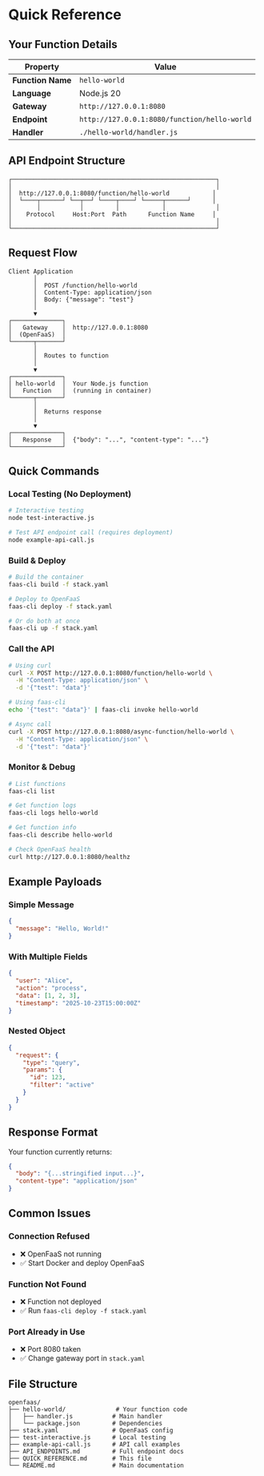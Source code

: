 # Quick Reference

## Your Function Details

| Property          | Value                                        |
| ----------------- | -------------------------------------------- |
| **Function Name** | `hello-world`                                |
| **Language**      | Node.js 20                                   |
| **Gateway**       | `http://127.0.0.1:8080`                      |
| **Endpoint**      | `http://127.0.0.1:8080/function/hello-world` |
| **Handler**       | `./hello-world/handler.js`                   |

## API Endpoint Structure

```
┌─────────────────────────────────────────────────────────┐
│                                                         │
│  http://127.0.0.1:8080/function/hello-world            │
│  └────┬──────┘ └──┬──┘ └────┬────┘ └─────┬──────┘      │
│       │           │         │            │              │
│    Protocol     Host:Port  Path      Function Name     │
│                                                         │
└─────────────────────────────────────────────────────────┘
```

## Request Flow

```
Client Application
       │
       │  POST /function/hello-world
       │  Content-Type: application/json
       │  Body: {"message": "test"}
       │
       ▼
┌──────────────┐
│   Gateway    │  http://127.0.0.1:8080
│  (OpenFaaS)  │
└──────┬───────┘
       │
       │  Routes to function
       │
       ▼
┌──────────────┐
│ hello-world  │  Your Node.js function
│   Function   │  (running in container)
└──────┬───────┘
       │
       │  Returns response
       │
       ▼
┌──────────────┐
│   Response   │  {"body": "...", "content-type": "..."}
└──────────────┘
```

## Quick Commands

### Local Testing (No Deployment)

```bash
# Interactive testing
node test-interactive.js

# Test API endpoint call (requires deployment)
node example-api-call.js
```

### Build & Deploy

```bash
# Build the container
faas-cli build -f stack.yaml

# Deploy to OpenFaaS
faas-cli deploy -f stack.yaml

# Or do both at once
faas-cli up -f stack.yaml
```

### Call the API

```bash
# Using curl
curl -X POST http://127.0.0.1:8080/function/hello-world \
  -H "Content-Type: application/json" \
  -d '{"test": "data"}'

# Using faas-cli
echo '{"test": "data"}' | faas-cli invoke hello-world

# Async call
curl -X POST http://127.0.0.1:8080/async-function/hello-world \
  -H "Content-Type: application/json" \
  -d '{"test": "data"}'
```

### Monitor & Debug

```bash
# List functions
faas-cli list

# Get function logs
faas-cli logs hello-world

# Get function info
faas-cli describe hello-world

# Check OpenFaaS health
curl http://127.0.0.1:8080/healthz
```

## Example Payloads

### Simple Message

```json
{
  "message": "Hello, World!"
}
```

### With Multiple Fields

```json
{
  "user": "Alice",
  "action": "process",
  "data": [1, 2, 3],
  "timestamp": "2025-10-23T15:00:00Z"
}
```

### Nested Object

```json
{
  "request": {
    "type": "query",
    "params": {
      "id": 123,
      "filter": "active"
    }
  }
}
```

## Response Format

Your function currently returns:

```json
{
  "body": "{...stringified input...}",
  "content-type": "application/json"
}
```

## Common Issues

### Connection Refused

- ❌ OpenFaaS not running
- ✅ Start Docker and deploy OpenFaaS

### Function Not Found

- ❌ Function not deployed
- ✅ Run `faas-cli deploy -f stack.yaml`

### Port Already in Use

- ❌ Port 8080 taken
- ✅ Change gateway port in `stack.yaml`

## File Structure

```
openfaas/
├── hello-world/              # Your function code
│   ├── handler.js           # Main handler
│   └── package.json         # Dependencies
├── stack.yaml               # OpenFaaS config
├── test-interactive.js      # Local testing
├── example-api-call.js      # API call examples
├── API_ENDPOINTS.md         # Full endpoint docs
├── QUICK_REFERENCE.md       # This file
└── README.md                # Main documentation
```
